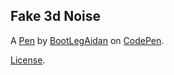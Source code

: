 Fake 3d Noise
-------------


A [Pen](https://codepen.io/xderpyxcreeperx/pen/LYmzZEm) by [BootLegAidan](https://codepen.io/xderpyxcreeperx) on [CodePen](https://codepen.io).

[License](https://codepen.io/license/pen/LYmzZEm).